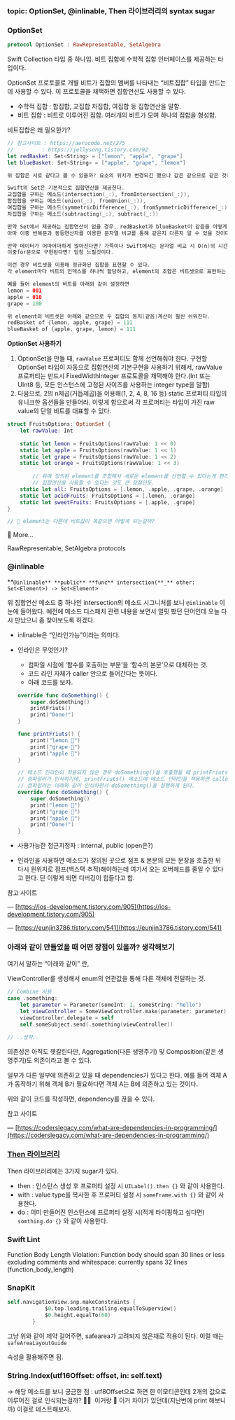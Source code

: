 ### topic: OptionSet, @inlinable, Then 라이브러리의 syntax sugar

### OptionSet

```swift
protocol OptionSet : RawRepresentable, SetAlgebra
```

Swift Collection 타입 중 하나임. 비트 집합에 수학적 집합 인터페이스를 제공하는 타입이다. 

OptionSet 프로토콜로 개별 비트가 집합의 멤버를 나타내는 “비트집합” 타입을 만드는데 사용할 수 있다. 이 프로토콜을 채택하면 집합연산도 사용할 수 있다.

- 수학적 집합 : 합집합, 교집합 차집합, 여집합 등 집합연산을 말함.
- 비트 집합 : 비트로 이루어진 집합. 여러개의 비트가 모여 하나의 집합을 형성함.

비트집합은 왜 필요한가? 

```swift
// 참고사이트 : https://aerocode.net/275
//         : https://jellysong.tistory.com/92
let redBasket: Set<String> = ["lemon", "apple", "grape"]
let blueBasket: Set<String> = ["apple", "grape", "lemon"]

위 집합은 서로 같다고 볼 수 있을까? 요소의 위치가 변경되긴 했으나 값은 같으므로 같은 것이라 볼 수 있다.

Swift의 Set은 기본적으로 집합연산을 제공한다.
교집합을 구하는 메소드(intersection(_:), fromIntersection(_:)), 
합집합을 구하는 메소드(union(_:), fromUnion(_:)), 
여집합을 구하는 메소드(symmetricDifference(_:), fromSymmetricDifference(_:)),
차집합을 구하는 메소드(subtracting(_:), subtract(_:))

만약 Set에서 제공하는 집합연산이 없을 경우, redBasket과 blueBasket이 같음을 어떻게 코드로 구현해야할까?
아마 이중 반복문과 동등연산자를 이용한 문자열 비교를 통해 같은지 다른지 알 수 있을 것이다.

만약 데이터가 어마어마하게 많아진다면? 가뜩이나 Swift에서는 문자열 비교 시 O(n)의 시간복잡도를 가지는데,
이중for문으로 구현된다면? 엄청 느릴것이다.

이런 경우 비트셋을 이용해 정규화된 집합을 표현할 수 있다.
각 element마다 비트의 인덱스를 하나씩 할당하고, element의 조합은 비트셋으로 표현하는 것이다.

예를 들어 element의 비트를 아래와 같이 설정하면
lemon = 001
apple = 010
grape = 100

위 element의 비트셋은 아래와 같으므로 두 집합의 동치(같음)계산이 훨씬 쉬워진다.
redBasket of {lemon, apple, grape} = 111
blueBasket of {apple, grape, lemon} = 111
```

**OptionSet 사용하기**

1. OptionSet을 만들 때, `rawValue` 프로퍼티도 함께 선언해줘야 한다. 구현할 OptionSet 타입이 자동으로 집합연산의 기본구현을 사용하기 위해서, rawValue 프로퍼티는 반드시 FixedWidthInteger 프로토콜을 채택해야 한다.(Int 또는 UInt8 등, 모든 인스턴스에 고정된 사이즈를 사용하는 integer type을 말함)
2. 다음으로, 2의 n제곱(거듭제곱)을 이용해(1, 2, 4, 8, 16 등) static 프로퍼티 타입의 유니크한 옵션들을 만들어라. 이렇게 함으로써 각 프로퍼티는 타입이 가진 raw value의 단일 비트를 대표할 수 있다.

```swift
struct FruitsOptions: OptionSet {
    let rawValue: Int
    
    static let lemon = FruitsOptions(rawValue: 1 << 0)
    static let apple = FruitsOptions(rawValue: 1 << 1)
    static let grape = FruitsOptions(rawValue: 1 << 2)
    static let orange = FruitsOptions(rawValue: 1 << 3)
    
		// 위에 정의된 element를 조합해서 새로운 element를 선언할 수 있다는게 편리한 것 같다.
		// 집합연산을 사용할 수 있다는 것도 큰 장점인듯.
    static let all: FruitsOptions = [.lemon, .apple, .grape, .orange]
    static let acidFruits: FruitsOptions = [.lemon, .orange]
    static let sweetFruits: FruitsOptions = [.apple, .grape]
}

// 🤔 element는 다른데 비트값이 똑같으면 어떻게 되는걸까?
```

👀 More…

RawRepresentable, SetAlgebra protocols

### @inlinable

**`@inlinable** **public** **func** intersection(**_** other: Set<Element>) -> Set<Element>`

위 집합연산 메소드 중 하나인 intersection의 메소드 시그니처를 보니 `@inlinable` 이 눈에 들어왔다. 예전에 메소드 디스패치 관련 내용을 보면서 얼핏 봤던 단어인데 오늘 다시 만났으니 좀 찾아보도록 하겠다.

- inlinable은 “인라인가능”이라는 의미다.
- 인라인은 무엇인가?
    - 컴파일 시점에 ‘함수를 호출하는 부분’을 ‘함수의 본문’으로 대체하는 것.
    - 코드 라인 자체가 caller 안으로 들어간다는 뜻이다.
    - 아래 코드를 보자.
    
    ```swift
    override func doSomething() {
    	super.doSomething()
    	printFriuts()
    	print("Done!")
    }
    
    func printFriuts() {
    	print("lemon 🍋")
    	print("grape 🍇")
    	print("apple 🍎")
    }
    
    // 메소드 인라인이 적용되지 않은 경우 doSomething()을 호출했을 때 printFriuts()를 찾아서 호출하게 된다.
    // 컴파일러가 인식하기에, printFriuts() 메소드에 메소드 인라인을 적용하면 caller 쪽에 이 코드가 들어간다고 이해하면 됨.
    // 컴파일러는 아래와 같이 인식하면서 doSomething()을 실행하게 된다.
    override func doSomething() {
    	super.doSomething()
    	print("lemon 🍋")
    	print("grape 🍇")
    	print("apple 🍎")
    	print("Done!")
    }
    ```
    
- 사용가능한 접근지정자 : internal, public (open은?)
- 인라인을 사용하면 메소드가 정의된 곳으로 점프 & 본문의 모든 문장을 호출한 뒤 다시 원위치로 점프(백스택 추적)해야하는데 여기서 오는 오버헤드를 줄일 수 있다고 한다. 단 이렇게 되면 디버깅이 힘들다고 함.

참고 사이트

— [https://ios-development.tistory.com/905](https://ios-development.tistory.com/905)

— [https://eunjin3786.tistory.com/541](https://eunjin3786.tistory.com/541)

### 아래와 같이 만들었을 때 어떤 장점이 있을까? 생각해보기

여기서 말하는 “아래와 같이” 란,

ViewController를 생성해서 enum의 연관값을 통해 다른 객체에 전달하는 것.

```swift
// Combine 사용
case .something:
	let parameter = Parameter(someInt: 1, someString: "hello")
	let viewController = SomeViewController.make(parameter: parameter)
	viewController.delegate = self
	self.someSubject.send(.something(viewController))

// ..생략..
```

의존성은 아직도 헷갈린다만, Aggregation(다른 생명주기) 및 Composition(같은 생명주기)도 의존이라고 볼 수 있다. 

일부가 다른 일부에 의존하고 있을 때 dependencies가 있다고 한다. 예를 들어 객체 A가 동작하기 위해 객체 B가 필요하다면 객체 A는 B에 의존하고 있는 것이다.

위와 같이 코드를 작성하면, dependency를 끊을 수 있다.

참고 사이트

— [https://coderslegacy.com/what-are-dependencies-in-programming/](https://coderslegacy.com/what-are-dependencies-in-programming/)

### [Then 라이브러리](https://github.com/devxoul/Then)

Then 라이브러리에는 3가지 sugar가 있다.

- then : 인스턴스 생성 후 프로퍼티 설정 시 `UILabel().then {}` 와 같이 사용한다.
- with : value type을 복사한 후 프로퍼티 설정 시 `someFrame.with {}` 와 같이 사용한다.
- do : 이미 만들어진 인스턴스에 프로퍼티 설정 시(적게 타이핑하고 싶다면) `somthing.do {}` 와 같이 사용한다.

### **Swift Lint**

Function Body Length Violation: Function body should span 30 lines or less excluding comments and whitespace: currently spans 32 lines (function_body_length)

### **SnapKit**

```swift
self.navigationView.snp.makeConstraints {
            $0.top.leading.trailing.equalToSuperview()
            $0.height.equalTo(60)
        }
```

그냥 위와 같이 제약 걸어주면, safearea가 고려되지 않은채로 적용이 된다. 이럴 때는 `safeAreaLayoutGuide`

속성을 활용해주면 됨.

### String.Index(utf16Offset: offset, in: **self**.text)

→ 해당 메소드를 보니 궁금한 점 : utf8Offset으로 하면 한 이모티콘인데 2개의 값으로 이루어진 걸로 인식되는걸까? 🙇‍♀️  이거랑 🙇 이거 차이가 있던데(지난번에 print 해보니까) 이걸로 테스트해보자.